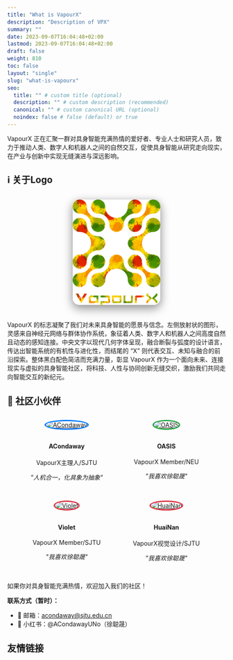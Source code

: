 ```yaml
---
title: "What is VapourX"
description: "Description of VPX"
summary: ""
date: 2023-09-07T16:04:48+02:00
lastmod: 2023-09-07T16:04:48+02:00
draft: false
weight: 810
toc: false
layout: "single"
slug: "what-is-vapourx"
seo:
  title: "" # custom title (optional)
  description: "" # custom description (recommended)
  canonical: "" # custom canonical URL (optional)
  noindex: false # false (default) or true
---
```


VapourX 正在汇聚一群对具身智能充满热情的爱好者、专业人士和研究人员，致力于推动人类、数字人和机器人之间的自然交互，促使具身智能从研究走向现实，在产业与创新中实现无缝演进与深远影响。



## ℹ️ 关于Logo

<div style="text-align: center; margin: 2rem 0;">
  <img src="./images/media/vapourx-clean.jpg" alt="VapourX Clean" style="max-width: 40%; height: auto; border-radius: 15px; box-shadow: 0 8px 25px rgba(0,0,0,0.3); filter: drop-shadow(0 4px 8px rgba(0,0,0,0.2));">
</div>

VapourX 的标志凝聚了我们对未来具身智能的愿景与信念。左侧放射状的图形，灵感来自神经元网络与群体协作系统，象征着人类、数字人和机器人之间高度自然且动态的感知连接。中央文字以现代几何字体呈现，融合断裂与弧度的设计语言，传达出智能系统的有机性与进化性，而结尾的 “X” 则代表交互、未知与融合的前沿探索。整体黑白配色简洁而充满力量，彰显 VapourX 作为一个面向未来、连接现实与虚拟的具身智能社区，将科技、人性与协同创新无缝交织，激励我们共同走向智能交互的新纪元。

## 👥 社区小伙伴

<div style="display: flex; justify-content: center; flex-wrap: wrap; gap: 30px; margin: 30px 0;">

  <!-- ACondaway -->
  <div style="text-align: center; min-width: 200px;">
    <a href="https://github.com/ACondaway" target="_blank">
      <img src="https://avatars.githubusercontent.com/ACondaway?v=4"
           alt="ACondaway"
           style="width: 120px; height: 120px; border-radius: 50%; object-fit: cover; border: 3px solid #007bff; margin-bottom: 10px; cursor: pointer;">
    </a>
    <h4>ACondaway</h4>
    <p>VapourX主理人/SJTU</p>
    <p><em>"人机合一，化具象为抽象"</em></p>
  </div>

  <!-- OASIS -->
  <div style="text-align: center; min-width: 200px;">
    <a href="https://github.com/10-OASIS-01" target="_blank">
      <img src="https://avatars.githubusercontent.com/u/125074201?v=4"
           alt="OASIS"
           style="width: 120px; height: 120px; border-radius: 50%; object-fit: cover; border: 3px solid #28a745; margin-bottom: 10px; cursor: pointer;">
    </a>
    <h4>OASIS</h4>
    <p>VapourX Member/NEU</p>
    <p><em>"我喜欢徐聪晟"</em></p>
  </div>

  <!-- Violet -->
  <div style="text-align: center; min-width: 200px;">
    <a href="https://github.com/VioletEvar" target="_blank">
      <img src="https://avatars.githubusercontent.com/u/113980234?v=4"
           alt="Violet"
           style="width: 120px; height: 120px; border-radius: 50%; object-fit: cover; border: 3px solid #dc3545; margin-bottom: 10px; cursor: pointer;">
    </a>
    <h4>Violet</h4>
    <p>VapourX Member/SJTU</p>
    <p><em>"我喜欢徐聪晟"</em></p>
  </div>

  <!-- HuaiNanPro -->
  <div style="text-align: center; min-width: 200px;">
    <a href="https://github.com/HuaiNanPro" target="_blank">
      <img src="https://avatars.githubusercontent.com/u/165187020?v=4"
           alt="HuaiNan"
           style="width: 120px; height: 120px; border-radius: 50%; object-fit: cover; border: 3px solid #dc3545; margin-bottom: 10px; cursor: pointer;">
    </a>
    <h4>HuaiNan</h4>
    <p>VapourX视觉设计/SJTU</p>
    <p><em>"我喜欢徐聪晟"</em></p>
  </div>

</div>


如果你对具身智能充满热情，欢迎加入我们的社区！

**联系方式（暂时）：**
- 📧 邮箱：acondaway@sjtu.edu.cn
- 📱 小红书：@ACondawayUNo（徐聪晟）

## 友情链接

